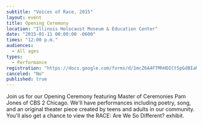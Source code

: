 ```yaml
---
subtitle: "Voices of Race, 2015"
layout: event
title: Opening Ceremony
location: "Illinois Holocaust Museum & Education Center"
date: "2015-01-11 00:00:00 -0600"
times: "12:00 p.m."
audiences:
  - All ages
types:
  - Performance
registration: "https://docs.google.com/forms/d/1mcZ6A4FTMhHDICtSpGdBIaMgdHzP6f_Fnmbj_gJ4eRc/viewform"
canceled: "No"
published: true
---
```


Join us for our Opening Ceremony featuring Master of Ceremonies Pam Jones of CBS 2 Chicago. We'll have performances including poetry, song, and an original theater piece created by teens and adults in our community. You'll also get a chance to view the RACE: Are We So Different? exhibit.
